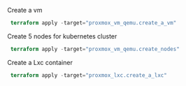 Create a vm 
```terraform
 terraform apply -target="proxmox_vm_qemu.create_a_vm"
```

Create 5 nodes for kubernetes cluster
```terraform
 terraform apply -target="proxmox_vm_qemu.create_nodes"
```

Create a Lxc container 
```terraform
 terraform apply -target="proxmox_lxc.create_a_lxc"
```